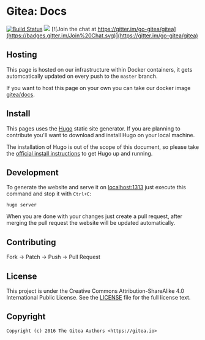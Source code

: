 # Gitea: Docs

[![Build Status](http://beta.drone.io/api/badges/go-gitea/gitea-docs/status.svg)](http://beta.drone.io/go-gitea/gitea-docs)
[![](https://images.microbadger.com/badges/image/gitea/docs.svg)](http://microbadger.com/images/gitea/docs "Get your own image badge on microbadger.com")
[![Join the chat at https://gitter.im/go-gitea/gitea](https://badges.gitter.im/Join%20Chat.svg)](https://gitter.im/go-gitea/gitea)

## Hosting

This page is hosted on our infrastructure within Docker containers, it gets
automcatically updated on every push to the `master` branch.

If you want to host this page on your own you can take our docker image
[gitea/docs](https://hub.docker.com/r/gitea/docs/).

## Install

This pages uses the [Hugo](https://github.com/spf13/hugo) static site generator.
If you are planning to contribute you'll want to download and install Hugo on
your local machine.

The installation of Hugo is out of the scope of this document, so please take
the [official install instructions](https://gohugo.io/overview/installing/) to
get Hugo up and running.

## Development

To generate the website and serve it on [localhost:1313](http://localhost:1313)
just execute this command and stop it with `Ctrl+C`:

```
hugo server
```

When you are done with your changes just create a pull request, after merging
the pull request the website will be updated automatically.

## Contributing

Fork -> Patch -> Push -> Pull Request

## License

This project is under the Creative Commons Attribution-ShareAlike 4.0
International Public License. See the [LICENSE](LICENSE) file for the full
license text.

## Copyright

```
Copyright (c) 2016 The Gitea Authors <https://gitea.io>
```

